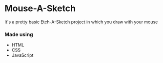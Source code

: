 # Mouse-A-Sketch

It's a pretty basic Etch-A-Sketch project in which you draw with your mouse

### Made using

- HTML
- CSS
- JavaScript
